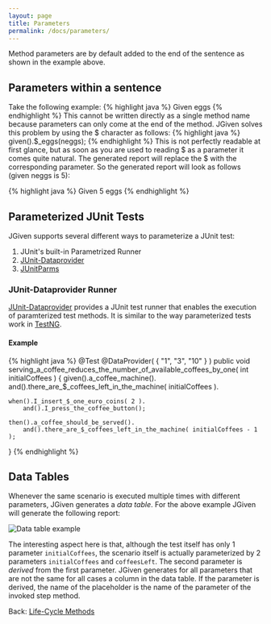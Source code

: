 ```yaml
---
layout: page
title: Parameters
permalink: /docs/parameters/
---
```


Method parameters are by default added to the end of the sentence as shown in the example above.

## Parameters within a sentence

Take the following example:
{% highlight java %}
Given <neggs> eggs
{% endhighlight %}
This cannot be written directly as a single method name because parameters can only come at the end of the method.
JGiven solves this problem by using the $ character as follows:
{% highlight java %}
given().$_eggs(neggs);
{% endhighlight %}
This is not perfectly readable at first glance, but as soon as you are used to reading $ as a parameter it comes quite natural.
The generated report will replace the $ with the corresponding parameter.
So the generated report will look as follows (given neggs is 5):

{% highlight java %}
Given 5 eggs
{% endhighlight %}

## Parameterized JUnit Tests

JGiven supports several different ways to parameterize a JUnit test:

1. JUnit's built-in Parametrized Runner
1. [JUnit-Dataprovider](https://github.com/TNG/junit-dataprovider)
1. [JUnitParms](https://code.google.com/p/junitparams/)

### JUnit-Dataprovider Runner

[JUnit-Dataprovider](https://github.com/TNG/junit-dataprovider) provides a JUnit test runner that enables the execution of paramterized test methods.
It is similar to the way parameterized tests work in [TestNG](http://testng.org).

#### Example

{% highlight java %}
@Test
@DataProvider( { "1", "3", "10" } )
public void serving_a_coffee_reduces_the_number_of_available_coffees_by_one( int initialCoffees ) {
    given().a_coffee_machine().
        and().there_are_$_coffees_left_in_the_machine( initialCoffees ).

    when().I_insert_$_one_euro_coins( 2 ).
        and().I_press_the_coffee_button();

    then().a_coffee_should_be_served().
        and().there_are_$_coffees_left_in_the_machine( initialCoffees - 1 );
}
{% endhighlight %}

## Data Tables

Whenever the same scenario is executed multiple times with different parameters, JGiven generates a *data table*. For the above example JGiven will generate the following report:

<img alt="Data table example" src="{{site.baseurl}}/img/datatableexample.png" />

The interesting aspect here is that, although the test itself has only 1 parameter `initialCoffees`, the scenario itself is actually parameterized by 2 parameters `initialCoffees` and `coffeesLeft`. The second parameter is _derived_ from the first parameter. JGiven generates for all parameters that are not the same for all cases a column in the data table. If the parameter is derived, the name of the placeholder is the name of the parameter of the invoked step method.

Back: [Life-Cycle Methods]({{site.baseurl}}/docs/lifecycle/)